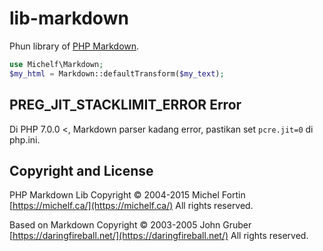 # lib-markdown

Phun library of [PHP Markdown](https://michelf.ca/projects/php-markdown/).

```php
use Michelf\Markdown;
$my_html = Markdown::defaultTransform($my_text);
```

## PREG_JIT_STACKLIMIT_ERROR Error 

Di PHP 7.0.0 <, Markdown parser kadang error, pastikan set `pcre.jit=0` di php.ini.

## Copyright and License

PHP Markdown Lib Copyright © 2004-2015 Michel Fortin [https://michelf.ca/](https://michelf.ca/)
All rights reserved.

Based on Markdown
Copyright © 2003-2005 John Gruber [https://daringfireball.net/](https://daringfireball.net/)
All rights reserved.
